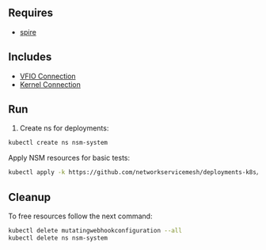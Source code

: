 ## Requires

- [spire](../spire)

## Includes

- [VFIO Connection](../use-cases/Vfio2Noop)
- [Kernel Connection](../use-cases/SriovKernel2Noop)

## Run

1. Create ns for deployments:
```bash
kubectl create ns nsm-system
```

Apply NSM resources for basic tests:
```bash
kubectl apply -k https://github.com/networkservicemesh/deployments-k8s/examples/sriov?ref=9a92f8611a53e15cca0d83ae28e9d518014c397a
```

## Cleanup

To free resources follow the next command:
```bash
kubectl delete mutatingwebhookconfiguration --all
kubectl delete ns nsm-system
```

